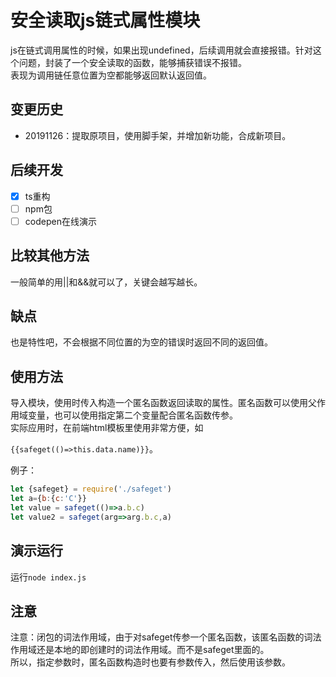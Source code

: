 安全读取js链式属性模块
===

js在链式调用属性的时候，如果出现undefined，后续调用就会直接报错。针对这个问题，封装了一个安全读取的函数，能够捕获错误不报错。  
表现为调用链任意位置为空都能够返回默认返回值。  

变更历史
---

- 20191126：提取原项目，使用脚手架，并增加新功能，合成新项目。

后续开发
---

- [x] ts重构
- [ ] npm包
- [ ] codepen在线演示

比较其他方法
---

一般简单的用||和&&就可以了，关键会越写越长。

缺点
---

也是特性吧，不会根据不同位置的为空的错误时返回不同的返回值。

使用方法
---

导入模块，使用时传入构造一个匿名函数返回读取的属性。匿名函数可以使用父作用域变量，也可以使用指定第二个变量配合匿名函数传参。  
实际应用时，在前端html模板里使用非常方便，如

`{{safeget(()=>this.data.name)}}`。

例子：

```js
let {safeget} = require('./safeget')
let a={b:{c:'C'}}
let value = safeget(()=>a.b.c)
let value2 = safeget(arg=>arg.b.c,a)
```

演示运行
---

运行`node index.js`

注意
---

注意：闭包的词法作用域，由于对safeget传参一个匿名函数，该匿名函数的词法作用域还是本地的即创建时的词法作用域。而不是safeget里面的。  
所以，指定参数时，匿名函数构造时也要有参数传入，然后使用该参数。
